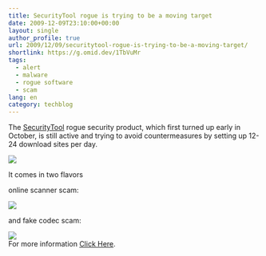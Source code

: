 ```yaml
---
title: SecurityTool rogue is trying to be a moving target
date: 2009-12-09T23:10:00+00:00
layout: single
author_profile: true
url: 2009/12/09/securitytool-rogue-is-trying-to-be-a-moving-target/
shortlink: https://g.omid.dev/1TbVuMr
tags:
  - alert
  - malware
  - rogue software
  - scam
lang: en
category: techblog
---
```

The [SecurityTool](http://sites.google.com/site/boelectronic/computer/malware/list-of-common-malwares/securitytool) rogue security product, which first turned up early in October, is still active and trying to avoid countermeasures by setting up 12-24 download sites per day.

<div>
</div>

<div>
  <a href="http://4.bp.blogspot.com/_vaUVXcmC3OI/SyAjn2u-X-I/AAAAAAAAATI/kDTQZK3iNyY/s1600-h/SecurityTool_GUI.jpg" imageanchor="1"><img border="0" src="http://4.bp.blogspot.com/_vaUVXcmC3OI/SyAjn2u-X-I/AAAAAAAAATI/kDTQZK3iNyY/s640/SecurityTool_GUI.jpg" /></a>
</div>

<a name="more"></a>

It comes in two flavors

online scanner scam:

<div>
  <a href="http://4.bp.blogspot.com/_vaUVXcmC3OI/SyAjqJ9BisI/AAAAAAAAATQ/rVpKTiDKNVI/s1600-h/SecurityTool_OnlineScannerScam.jpg" imageanchor="1"><img border="0" src="http://4.bp.blogspot.com/_vaUVXcmC3OI/SyAjqJ9BisI/AAAAAAAAATQ/rVpKTiDKNVI/s640/SecurityTool_OnlineScannerScam.jpg" /></a>
</div>

and fake codec scam:

<div>
</div>

<div>
  <a href="http://2.bp.blogspot.com/_vaUVXcmC3OI/SyAjlsYl2qI/AAAAAAAAATA/p6kFit5Wyfw/s1600-h/SecurityTool_FakeCodecScams.jpg" imageanchor="1"><img border="0" src="http://2.bp.blogspot.com/_vaUVXcmC3OI/SyAjlsYl2qI/AAAAAAAAATA/p6kFit5Wyfw/s640/SecurityTool_FakeCodecScams.jpg" /></a>
</div>

<div>
</div>

<div>
  For more information <a href="http://sites.google.com/site/boelectronic/computer/malware/list-of-common-malwares/securitytool">Click Here</a>.
</div>